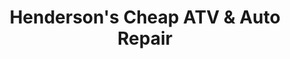 ---
title: "Henderson's Cheap ATV & Auto Repair"
url: /byars/hendersons-cheap-atv-and-auto-repair/
shop: car repair
---